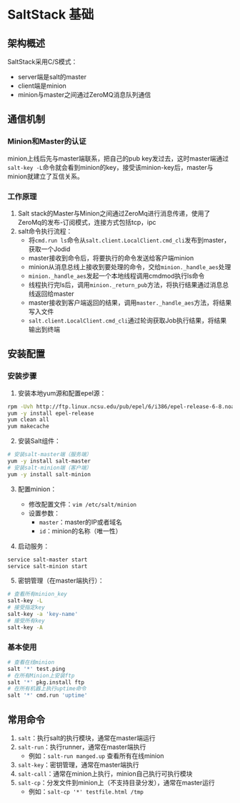 # SaltStack 基础

## 架构概述
SaltStack采用C/S模式：
- server端是salt的master
- client端是minion
- minion与master之间通过ZeroMQ消息队列通信

## 通信机制
### Minion和Master的认证
minion上线后先与master端联系，把自己的pub key发过去，这时master端通过`salt-key -L`命令就会看到minion的key，接受该minion-key后，master与minion就建立了互信关系。

### 工作原理
1. Salt stack的Master与Minion之间通过ZeroMq进行消息传递，使用了ZeroMq的发布-订阅模式，连接方式包括tcp，ipc
2. salt命令执行流程：
   - 将`cmd.run ls`命令从`salt.client.LocalClient.cmd_cli`发布到master，获取一个Jodid
   - master接收到命令后，将要执行的命令发送给客户端minion
   - minion从消息总线上接收到要处理的命令，交给`minion._handle_aes`处理
   - `minion._handle_aes`发起一个本地线程调用cmdmod执行ls命令
   - 线程执行完ls后，调用`minion._return_pub`方法，将执行结果通过消息总线返回给master
   - master接收到客户端返回的结果，调用`master._handle_aes`方法，将结果写入文件
   - `salt.client.LocalClient.cmd_cli`通过轮询获取Job执行结果，将结果输出到终端

## 安装配置
### 安装步骤
1. 安装本地yum源和配置epel源：
```bash
rpm -Uvh http://ftp.linux.ncsu.edu/pub/epel/6/i386/epel-release-6-8.noarch.rpm
yum -y install epel-release 
yum clean all 
yum makecache
```

2. 安装Salt组件：
```bash
# 安装salt-master端（服务端）
yum -y install salt-master
# 安装salt-minion端（客户端）
yum -y install salt-minion
```

3. 配置minion：
   - 修改配置文件：`vim /etc/salt/minion`
   - 设置参数：
     - `master`：master的IP或者域名
     - `id`：minion的名称（唯一性）

4. 启动服务：
```bash
service salt-master start
service salt-minion start
```

5. 密钥管理（在master端执行）：
```bash
# 查看所有minion_key
salt-key -L
# 接受指定key
salt-key -a 'key-name'
# 接受所有key
salt-key -A
```

### 基本使用
```bash
# 查看在线minion
salt '*' test.ping
# 在所有Minion上安装ftp
salt '*' pkg.install ftp
# 在所有机器上执行uptime命令
salt '*' cmd.run 'uptime'
```

## 常用命令
1. `salt`：执行salt的执行模块，通常在master端运行
2. `salt-run`：执行runner，通常在master端执行
   - 例如：`salt-run manged.up` 查看所有在线minion
3. `salt-key`：密钥管理，通常在master端执行
4. `salt-call`：通常在minion上执行，minion自己执行可执行模块
5. `salt-cp`：分发文件到minion上（不支持目录分发），通常在master运行
   - 例如：`salt-cp '*' testfile.html /tmp`